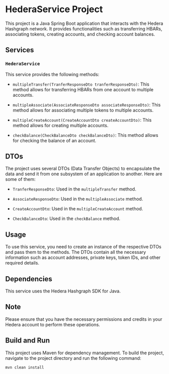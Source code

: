 # HederaService Project

This project is a Java Spring Boot application that interacts with the Hedera Hashgraph network. It provides functionalities such as transferring HBARs, associating tokens, creating accounts, and checking account balances.

## Services

### `HederaService`

This service provides the following methods:

- `multipleTransfer(TranferResponseDto tranferResponseDto)`: This method allows for transferring HBARs from one account to multiple accounts.

- `multipleAssociate(AssociateResponseDto associateResponseDto)`: This method allows for associating multiple tokens to multiple accounts.

- `multipleCreateAccount(CreateAccountDto createAccountDto)`: This method allows for creating multiple accounts.

- `checkBalance(CheckBalanceDto checkBalanceDto)`: This method allows for checking the balance of an account.

## DTOs

The project uses several DTOs (Data Transfer Objects) to encapsulate the data and send it from one subsystem of an application to another. Here are some of them:

- `TranferResponseDto`: Used in the `multipleTransfer` method.

- `AssociateResponseDto`: Used in the `multipleAssociate` method.

- `CreateAccountDto`: Used in the `multipleCreateAccount` method.

- `CheckBalanceDto`: Used in the `checkBalance` method.

## Usage

To use this service, you need to create an instance of the respective DTOs and pass them to the methods. The DTOs contain all the necessary information such as account addresses, private keys, token IDs, and other required details.

## Dependencies

This service uses the Hedera Hashgraph SDK for Java.

## Note

Please ensure that you have the necessary permissions and credits in your Hedera account to perform these operations.

## Build and Run

This project uses Maven for dependency management. To build the project, navigate to the project directory and run the following command:

```bash
mvn clean install

